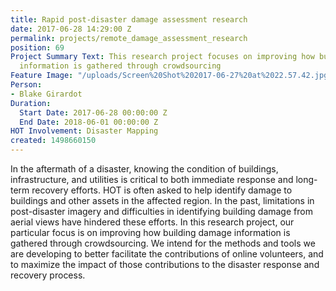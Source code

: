 ```yaml
---
title: Rapid post-disaster damage assessment research
date: 2017-06-28 14:29:00 Z
permalink: projects/remote_damage_assessment_research
position: 69
Project Summary Text: This research project focuses on improving how building damage
  information is gathered through crowdsourcing
Feature Image: "/uploads/Screen%20Shot%202017-06-27%20at%2022.57.42.jpg"
Person:
- Blake Girardot
Duration:
  Start Date: 2017-06-28 00:00:00 Z
  End Date: 2018-06-01 00:00:00 Z
HOT Involvement: Disaster Mapping
created: 1498660150
---
```


<p>In the aftermath of a disaster, knowing the condition of buildings, infrastructure, and utilities is critical to both immediate response and long-term recovery efforts. HOT is often asked to help identify damage to buildings and other assets in the affected region. In the past, limitations in post-disaster imagery and difficulties in identifying building damage from aerial views have hindered these efforts. In this research project, our particular focus is on improving how building damage information is gathered through crowdsourcing. We intend for the methods and tools we are developing to better facilitate the contributions of online volunteers, and to maximize the impact of those contributions to the disaster response and recovery process.&nbsp;</p>
